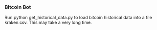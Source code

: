 ### Bitcoin Bot

Run python get_historical_data.py to load bitcoin historical data into a file kraken.csv. This may take a very long time. 